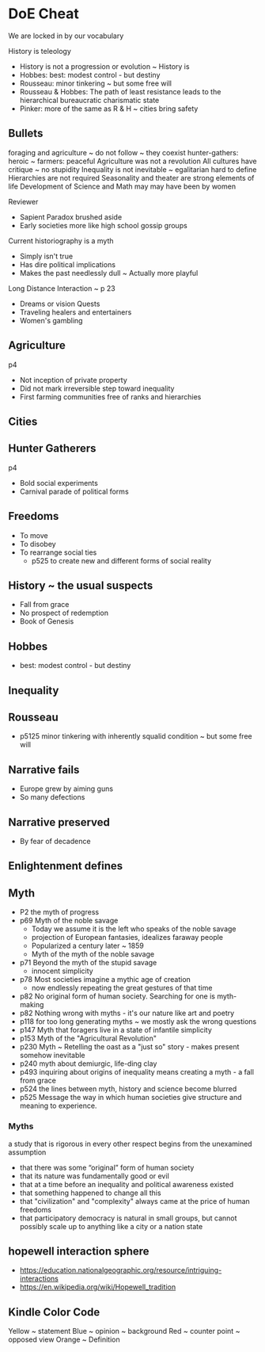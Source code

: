 # DoE Cheat

We are locked in by our vocabulary


History is teleology

* History is not a progression or evolution ~ History is
* Hobbes: best: modest control - but destiny
* Rousseau: minor tinkering ~ but some free will
* Rousseau & Hobbes: The path of least resistance leads to the hierarchical bureaucratic charismatic state
* Pinker: more of the same as R & H ~ cities bring safety

## Bullets

foraging and agriculture ~ do not follow ~ they coexist
hunter-gathers: heroic ~ farmers: peaceful
Agriculture was not a revolution
All cultures have critique ~ no stupidity
Inequality is not inevitable ~ egalitarian hard to define
Hierarchies are not required
Seasonality and theater are strong elements of life
Development of Science and Math may may have been by women

Reviewer
* Sapient Paradox brushed aside
* Early societies more like high school gossip groups

Current historiography is a myth

* Simply isn't true
* Has dire political implications
* Makes the past needlessly dull ~ Actually more playful

Long Distance Interaction ~ p 23
* Dreams or vision Quests
* Traveling healers and entertainers
* Women's gambling

## Agriculture
p4
* Not inception of private property
* Did not mark irreversible step toward inequality
* First farming communities free of ranks and hierarchies

## Cities

## Hunter Gatherers
p4
* Bold social experiments
* Carnival parade of political forms


## Freedoms

* To move
* To disobey
* To rearrange social ties
  * p525 to create new and different forms of social reality

## History ~ the usual suspects

* Fall from grace
* No prospect of redemption
* Book of Genesis

## Hobbes

* best: modest control - but destiny

## Inequality


## Rousseau

* p5125 minor tinkering with inherently squalid condition ~ but some free will


## Narrative fails

* Europe grew by aiming guns
* So many defections

## Narrative preserved

* By fear of decadence

## Enlightenment defines



## Myth

* P2 the myth of progress
* p69 Myth of the noble savage
  * Today we assume it is the left who speaks of the noble savage
  * projection of European fantasies, idealizes faraway people
  * Popularized a century later ~ 1859
  * Myth of the myth of the noble savage
* p71 Beyond the myth of the stupid savage
  * innocent simplicity
* p78 Most societies imagine a mythic age of creation
  * now endlessly repeating the great gestures of that time
* p82 No original form of human society. Searching for one is myth-making
* p82 Nothing wrong with myths - it's our nature like art and poetry
* p118 for too long generating myths ~ we mostly ask the wrong questions
* p147 Myth that foragers live in a state of infantile simplicity
* p153 Myth of the "Agricultural Revolution"
* p230 Myth ~ Retelling the oast as a "just so" story - makes present somehow inevitable
* p240 myth about demiurgic, life-ding clay
* p493 inquiring about origins of inequality means creating a myth - a fall from grace
* p524 the lines between myth, history and science become blurred
* p525 Message the way in which human societies give structure and meaning to experience.

### Myths

a study that is rigorous in every other respect begins from the unexamined assumption
* that there was some “original” form of human society
* that its nature was fundamentally good or evil
* that at a time before an inequality and political awareness existed
* that something happened to change all this
* that "civilization" and "complexity" always came at the price of human freedoms
* that participatory democracy is natural in small groups, but cannot possibly scale up to anything like a city or a nation state


## hopewell interaction sphere

* https://education.nationalgeographic.org/resource/intriguing-interactions
* https://en.wikipedia.org/wiki/Hopewell_tradition


## Kindle Color Code

Yellow ~ statement
Blue ~ opinion ~ background
Red ~ counter point ~ opposed view
Orange ~ Definition

